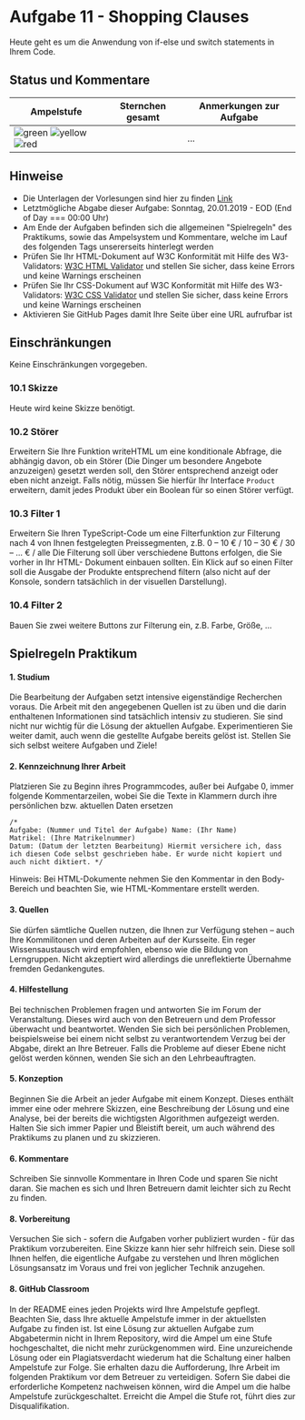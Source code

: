 # Aufgabe 11 - Shopping Clauses
Heute geht es um die Anwendung von if-else und switch statements in Ihrem Code.

## Status und Kommentare

Ampelstufe | Sternchen gesamt | Anmerkungen zur Aufgabe
------------ | ------------- | -------------
![green](https://www.t7lab.com/images/hfu/green.png) ![yellow](https://www.t7lab.com/images/hfu/yellow.png) ![red](https://www.t7lab.com/images/hfu/red.png) | | ...

## Hinweise
- Die Unterlagen der Vorlesungen sind hier zu finden [Link](https://github.com/T7Lab/eia1-vl-typescript)
- Letztmögliche Abgabe dieser Aufgabe: Sonntag, 20.01.2019 - EOD (End of Day === 00:00 Uhr)
- Am Ende der Aufgaben befinden sich die allgemeinen "Spielregeln" des Praktikums, sowie das Ampelsystem und Kommentare, welche im Lauf des folgenden Tags unsererseits hinterlegt werden
- Prüfen Sie Ihr HTML-Dokument auf W3C Konformität mit Hilfe des W3-Validators: [W3C HTML Validator](https://validator.w3.org/) und stellen Sie sicher, dass keine Errors und keine Warnings erscheinen
- Prüfen Sie Ihr CSS-Dokument auf W3C Konformität mit Hilfe des W3-Validators: [W3C CSS Validator](http://jigsaw.w3.org/css-validator/) und stellen Sie sicher, dass keine Errors und keine Warnings erscheinen
- Aktivieren Sie GitHub Pages damit Ihre Seite über eine URL aufrufbar ist

## Einschränkungen
Keine Einschränkungen vorgegeben.

### 10.1 Skizze
Heute wird keine Skizze benötigt.

### 10.2 Störer
Erweitern Sie Ihre Funktion writeHTML um eine konditionale Abfrage, die abhängig davon, ob ein Störer (Die Dinger um besondere Angebote anzuzeigen) gesetzt werden soll, den Störer entsprechend anzeigt oder eben nicht anzeigt. Falls nötig, müssen Sie hierfür Ihr Interface `Product` erweitern, damit jedes Produkt über ein Boolean für so einen Störer verfügt.


### 10.3 Filter 1
Erweitern Sie Ihren TypeScript-Code um eine Filterfunktion zur Filterung nach 4 von Ihnen festgelegten Preissegmenten, z.B. 0 – 10 € / 10 – 30 € / 30 – ... € / alle
Die Filterung soll über verschiedene Buttons erfolgen, die Sie vorher in Ihr HTML- Dokument einbauen sollten. Ein Klick auf so einen Filter soll die Ausgabe der Produkte entsprechend filtern (also nicht auf der Konsole, sondern tatsächlich in der visuellen Darstellung).


### 10.4 Filter 2
Bauen Sie zwei weitere Buttons zur Filterung ein, z.B. Farbe, Größe, ...


## Spielregeln Praktikum

#### 1. Studium
Die Bearbeitung der Aufgaben setzt intensive eigenständige Recherchen voraus. Die Arbeit mit den angegebenen Quellen ist zu üben und die darin enthaltenen Informationen sind tatsächlich intensiv zu studieren. Sie sind nicht nur wichtig für die Lösung der aktuellen Aufgabe. Experimentieren Sie weiter damit, auch wenn die gestellte Aufgabe bereits gelöst ist. Stellen Sie sich selbst weitere Aufgaben und Ziele!

#### 2. Kennzeichnung Ihrer Arbeit
Platzieren Sie zu Beginn ihres Programmcodes, außer bei Aufgabe 0, immer folgende Kommentarzeilen, wobei Sie die Texte in Klammern durch ihre persönlichen bzw. aktuellen Daten ersetzen
```
/*
Aufgabe: (Nummer und Titel der Aufgabe) Name: (Ihr Name)
Matrikel: (Ihre Matrikelnummer)
Datum: (Datum der letzten Bearbeitung) Hiermit versichere ich, dass ich diesen Code selbst geschrieben habe. Er wurde nicht kopiert und auch nicht diktiert. */
```
Hinweis: Bei HTML-Dokumente nehmen Sie den Kommentar in den Body-Bereich und beachten Sie, wie HTML-Kommentare erstellt werden.

#### 3. Quellen
Sie dürfen sämtliche Quellen nutzen, die Ihnen zur Verfügung stehen – auch Ihre Kommilitonen und deren Arbeiten auf der Kursseite. Ein reger Wissensaustausch wird empfohlen, ebenso wie die Bildung von Lerngruppen. Nicht akzeptiert wird allerdings die unreflektierte Übernahme fremden Gedankengutes.

#### 4. Hilfestellung
Bei technischen Problemen fragen und antworten Sie im Forum der Veranstaltung. Dieses wird auch von den Betreuern und dem Professor überwacht und beantwortet. Wenden Sie sich bei persönlichen Problemen, beispielsweise bei einem nicht selbst zu verantwortendem Verzug bei der Abgabe, direkt an Ihre Betreuer. Falls die Probleme auf dieser Ebene nicht gelöst werden können, wenden Sie sich an den Lehrbeauftragten.

#### 5. Konzeption
Beginnen Sie die Arbeit an jeder Aufgabe mit einem Konzept. Dieses enthält immer eine oder mehrere Skizzen, eine Beschreibung der Lösung und eine Analyse, bei der bereits die wichtigsten Algorithmen aufgezeigt werden. Halten Sie sich immer Papier und Bleistift bereit, um auch während des Praktikums zu planen und zu skizzieren.

#### 6. Kommentare
Schreiben Sie sinnvolle Kommentare in Ihren Code und sparen Sie nicht daran. Sie machen es sich und Ihren Betreuern damit leichter sich zu Recht zu finden.

#### 8. Vorbereitung
Versuchen Sie sich - sofern die Aufgaben vorher publiziert wurden - für das Praktikum vorzubereiten. Eine Skizze kann hier sehr hilfreich sein. Diese soll Ihnen helfen, die eigentliche Aufgabe zu verstehen und Ihren möglichen Lösungsansatz im Voraus und frei von jeglicher Technik anzugehen.

#### 8. GitHub Classroom
In der README eines jeden Projekts wird Ihre Ampelstufe gepflegt. Beachten Sie, dass Ihre aktuelle Ampelstufe immer in der aktuellsten Aufgabe zu finden ist.
Ist eine Lösung zur aktuellen Aufgabe zum Abgabetermin nicht in Ihrem Repository, wird die Ampel um eine Stufe hochgeschaltet, die nicht mehr zurückgenommen wird.
Eine unzureichende Lösung oder ein Plagiatsverdacht wiederum hat die Schaltung einer halben Ampelstufe zur Folge. Sie erhalten dazu die Aufforderung, Ihre Arbeit im folgenden Praktikum vor dem Betreuer zu verteidigen. Sofern Sie dabei die erforderliche Kompetenz nachweisen können, wird die Ampel um die halbe Ampelstufe zurückgeschaltet.
Erreicht die Ampel die Stufe rot, führt dies zur Disqualifikation.
